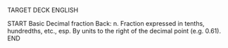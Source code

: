 TARGET DECK
ENGLISH

START
Basic
Decimal fraction
Back: n. Fraction expressed in tenths, hundredths, etc., esp. By units to the right of the decimal point (e.g. 0.61).
END
